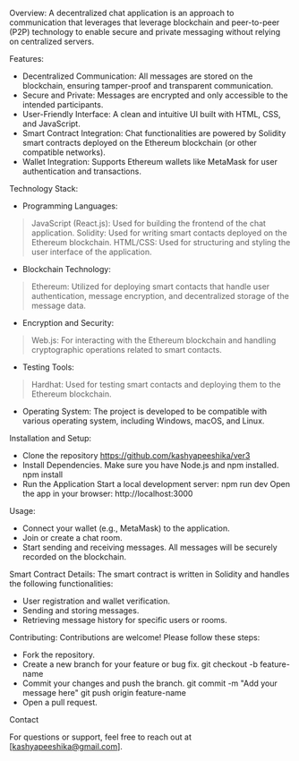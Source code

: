 Overview:
A decentralized chat application is an approach to communication that leverages that leverage blockchain and peer-to-peer (P2P) technology to enable secure and private messaging without relying on centralized servers.

Features:
- Decentralized Communication: All messages are stored on the blockchain, ensuring tamper-proof and transparent communication.
- Secure and Private: Messages are encrypted and only accessible to the intended participants.
- User-Friendly Interface: A clean and intuitive UI built with HTML, CSS, and JavaScript.
- Smart Contract Integration: Chat functionalities are powered by Solidity smart contracts deployed on the Ethereum blockchain (or other compatible networks).
- Wallet Integration: Supports Ethereum wallets like MetaMask for user authentication and transactions.

Technology Stack:

- Programming Languages:
> JavaScript (React.js): Used for building the frontend of the chat application.
> Solidity: Used for writing smart contacts deployed on the Ethereum blockchain.
> HTML/CSS: Used for structuring and styling the user interface of the application.

- Blockchain Technology:
 > Ethereum: Utilized for deploying smart contacts that handle user authentication, message encryption, and decentralized storage of the message data.

- Encryption and Security:
> Web.js: For interacting with the Ethereum blockchain and handling cryptographic operations related to smart contacts.

- Testing Tools:
> Hardhat: Used for testing smart contacts and deploying them to the Ethereum blockchain.

- Operating System:
The project is developed to be compatible with various operating system, including Windows, macOS, and Linux.

Installation and Setup:
- Clone the repository
https://github.com/kashyapeeshika/ver3
- Install Dependencies. Make sure you have Node.js and npm installed.
npm install
- Run the Application
Start a local development server:
npm run dev
Open the app in your browser: http://localhost:3000

Usage:
- Connect your wallet (e.g., MetaMask) to the application.
- Join or create a chat room.
- Start sending and receiving messages. All messages will be securely recorded on the blockchain.

Smart Contract Details:
The smart contract is written in Solidity and handles the following functionalities:
- User registration and wallet verification.
- Sending and storing messages.
- Retrieving message history for specific users or rooms.

Contributing:
Contributions are welcome! Please follow these steps:
- Fork the repository.
- Create a new branch for your feature or bug fix.
git checkout -b feature-name
- Commit your changes and push the branch.
git commit -m "Add your message here"
git push origin feature-name
- Open a pull request.

Contact

For questions or support, feel free to reach out at [kashyapeeshika@gmail.com].


